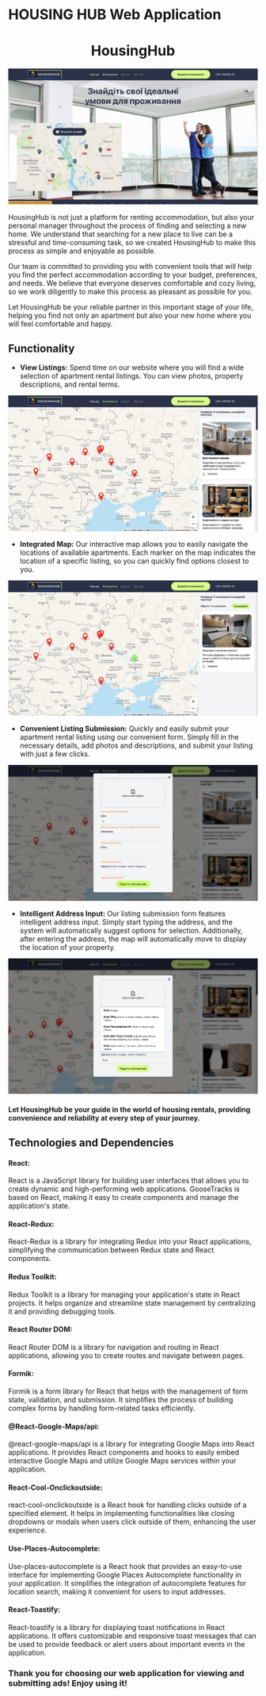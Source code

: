 # HOUSING HUB Web Application

<h1 align="center">HousingHub</h1>

<p align="center">
  <img src="./src/images/forReadme/about_app_1.png" alt="HousingHub">
</p>

HousingHub is not just a platform for renting accommodation, but also your
personal manager throughout the process of finding and selecting a new home. We
understand that searching for a new place to live can be a stressful and
time-consuming task, so we created HousingHub to make this process as simple and
enjoyable as possible.

Our team is committed to providing you with convenient tools that will help you
find the perfect accommodation according to your budget, preferences, and needs.
We believe that everyone deserves comfortable and cozy living, so we work
diligently to make this process as pleasant as possible for you.

Let HousingHub be your reliable partner in this important stage of your life,
helping you find not only an apartment but also your new home where you will
feel comfortable and happy.

## Functionality

- **View Listings:** Spend time on our website where you will find a wide
  selection of apartment rental listings. You can view photos, property
  descriptions, and rental terms.

<p align="center">
  <img src="./src/images/forReadme/about_app_2.png" alt="RENTACAR">
</p>

- **Integrated Map:** Our interactive map allows you to easily navigate the
locations of available apartments. Each marker on the map indicates the location
of a specific listing, so you can quickly find options closest to you.

<p align="center">
  <img src="./src/images/forReadme/about_app_3.png" alt="RENTACAR">
</p>

- **Convenient Listing Submission:** Quickly and easily submit your apartment
rental listing using our convenient form. Simply fill in the necessary details,
add photos and descriptions, and submit your listing with just a few clicks.

<p align="center">
  <img src="./src/images/forReadme/about_app_4.png" alt="RENTACAR">
</p>

- **Intelligent Address Input:** Our listing submission form features
intelligent address input. Simply start typing the address, and the system will
automatically suggest options for selection. Additionally, after entering the
address, the map will automatically move to display the location of your
property.

<p align="center">
  <img src="./src/images/forReadme/about_app_5.png" alt="RENTACAR">
</p>

#### Let HousingHub be your guide in the world of housing rentals, providing convenience and reliability at every step of your journey.

## Technologies and Dependencies

#### React:

React is a JavaScript library for building user interfaces that allows you to
create dynamic and high-performing web applications. GooseTracks is based on
React, making it easy to create components and manage the application's state.

#### React-Redux:

React-Redux is a library for integrating Redux into your React applications,
simplifying the communication between Redux state and React components.

#### Redux Toolkit:

Redux Toolkit is a library for managing your application's state in React
projects. It helps organize and streamline state management by centralizing it
and providing debugging tools.

#### React Router DOM:

React Router DOM is a library for navigation and routing in React applications,
allowing you to create routes and navigate between pages.

#### Formik:

Formik is a form library for React that helps with the management of form state,
validation, and submission. It simplifies the process of building complex forms
by handling form-related tasks efficiently.

#### @React-Google-Maps/api:

@react-google-maps/api is a library for integrating Google Maps into React
applications. It provides React components and hooks to easily embed interactive
Google Maps and utilize Google Maps services within your application.

#### React-Cool-Onclickoutside:

react-cool-onclickoutside is a React hook for handling clicks outside of a
specified element. It helps in implementing functionalities like closing
dropdowns or modals when users click outside of them, enhancing the user
experience.

#### Use-Places-Autocomplete:

Use-places-autocomplete is a React hook that provides an easy-to-use interface
for implementing Google Places Autocomplete functionality in your application.
It simplifies the integration of autocomplete features for location search,
making it convenient for users to input addresses.

#### React-Toastify:

React-toastify is a library for displaying toast notifications in React
applications. It offers customizable and responsive toast messages that can be
used to provide feedback or alert users about important events in the
application.

### Thank you for choosing our web application for viewing and submitting ads! Enjoy using it!
